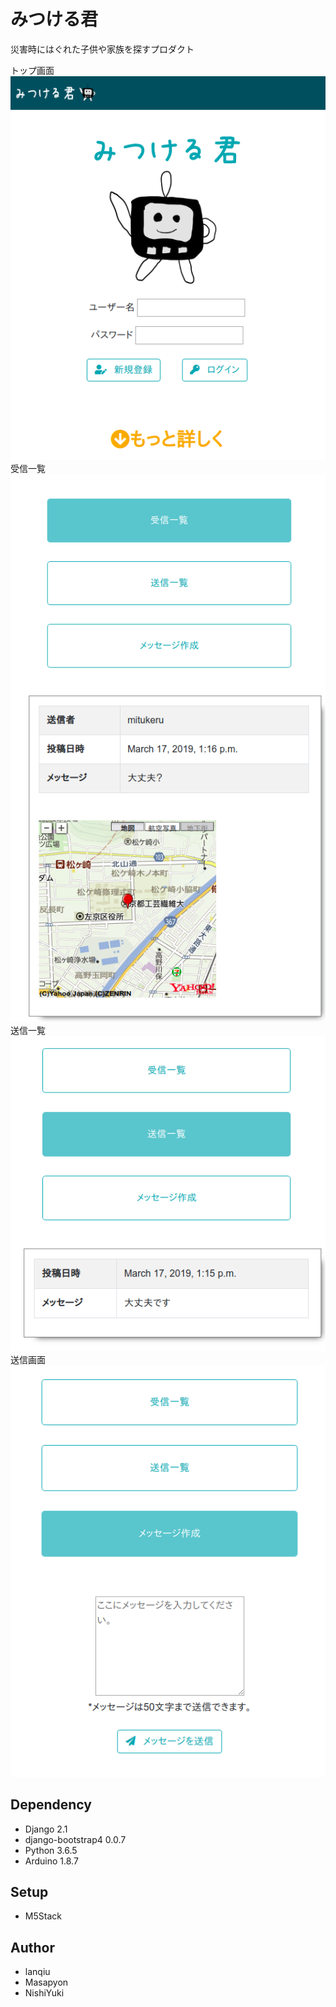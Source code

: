 # みつける君

災害時にはぐれた子供や家族を探すプロダクト  

トップ画面  
![top](readme_image/top.png "top")  
受信一覧  
![receive](readme_image/receive.png "receive")  
送信一覧  
![sended](readme_image/sended.png "sended")  
送信画面  
![send](readme_image/send.png "send")

## Dependency

- Django 2.1
- django-bootstrap4 0.0.7
- Python 3.6.5
- Arduino 1.8.7

## Setup

- M5Stack

## Author

- lanqiu
- Masapyon
- NishiYuki
